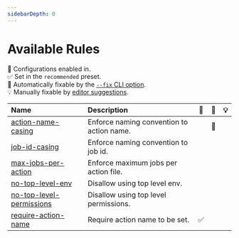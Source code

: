 ```yaml
---
sidebarDepth: 0
---
```


# Available Rules

💼 Configurations enabled in.\
✅ Set in the `recommended` preset.\
🔧 Automatically fixable by the [`--fix` CLI option](https://eslint.org/docs/user-guide/command-line-interface#--fix).\
💡 Manually fixable by [editor suggestions](https://eslint.org/docs/developer-guide/working-with-rules#providing-suggestions).

| Name                                                        | Description                               | 💼  | 🔧  | 💡  |
| :---------------------------------------------------------- | :---------------------------------------- | :-: | :-: | :-: |
| [action-name-casing](./action-name-casing.html)             | Enforce naming convention to action name. |     | 🔧  |     |
| [job-id-casing](./job-id-casing.html)                       | Enforce naming convention to job id.      |     |     |     |
| [max-jobs-per-action](./max-jobs-per-action.html)           | Enforce maximum jobs per action file.     |     |     |     |
| [no-top-level-env](./no-top-level-env.html)                 | Disallow using top level env.             |     |     |     |
| [no-top-level-permissions](./no-top-level-permissions.html) | Disallow using top level permissions.     |     |     |     |
| [require-action-name](./require-action-name.html)           | Require action name to be set.            | ✅  |     |     |
